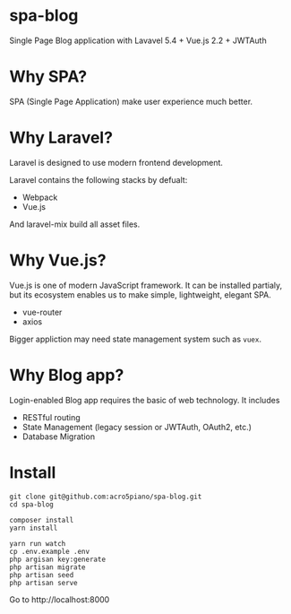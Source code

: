 # spa-blog

Single Page Blog application with Lavavel 5.4 + Vue.js 2.2 + JWTAuth

# Why SPA?

SPA (Single Page Application) make user experience much better.

# Why Laravel?

Laravel is designed to use modern frontend development.

Laravel contains the following stacks by defualt:

- Webpack
- Vue.js

And laravel-mix build all asset files.

# Why Vue.js?

Vue.js is one of modern JavaScript framework.
It can be installed partialy, but its ecosystem enables us to make simple, lightweight, elegant SPA.

- vue-router
- axios

Bigger appliction may need state management system such as `vuex`.


# Why Blog app?

Login-enabled Blog app requires the basic of web technology.  It includes

- RESTful routing
- State Management (legacy session or JWTAuth, OAuth2, etc.)
- Database Migration

# Install

```
git clone git@github.com:acro5piano/spa-blog.git
cd spa-blog

composer install
yarn install

yarn run watch
cp .env.example .env
php argisan key:generate
php artisan migrate
php artisan seed
php artisan serve
```

Go to http://localhost:8000

